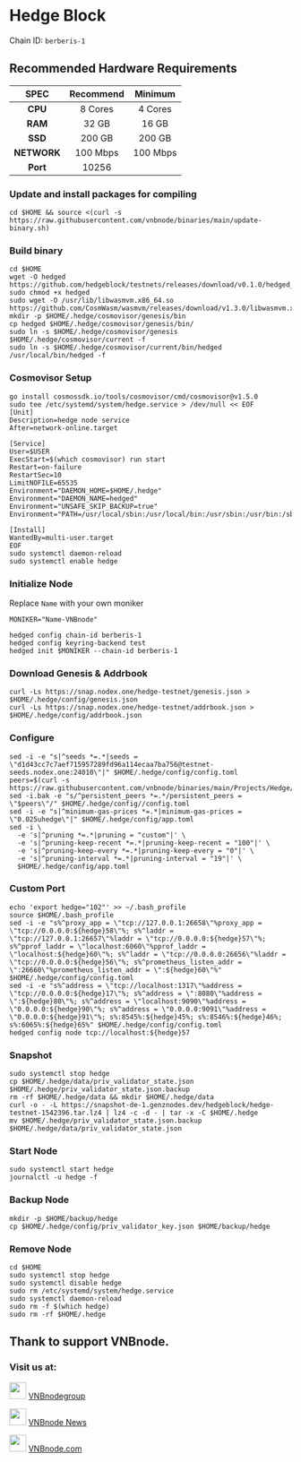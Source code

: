 # Hedge Block
Chain ID: `berberis-1`

## Recommended Hardware Requirements

|   SPEC      |       Recommend       |       Minimum        |
| :---------: | :--------------------:|:--------------------:|
|   **CPU**   |        8 Cores        |        4 Cores       |
|   **RAM**   |        32 GB          |        16 GB         |
|   **SSD**   |        200 GB         |        200 GB        |
| **NETWORK** |        100 Mbps       |        100 Mbps      |
| **Port**    |        10256          |

### Update and install packages for compiling
```
cd $HOME && source <(curl -s https://raw.githubusercontent.com/vnbnode/binaries/main/update-binary.sh)
```

### Build binary
```
cd $HOME
wget -O hedged https://github.com/hedgeblock/testnets/releases/download/v0.1.0/hedged_linux_amd64_v0.1.0
sudo chmod +x hedged
sudo wget -O /usr/lib/libwasmvm.x86_64.so https://github.com/CosmWasm/wasmvm/releases/download/v1.3.0/libwasmvm.x86_64.so
mkdir -p $HOME/.hedge/cosmovisor/genesis/bin
cp hedged $HOME/.hedge/cosmovisor/genesis/bin/
sudo ln -s $HOME/.hedge/cosmovisor/genesis $HOME/.hedge/cosmovisor/current -f
sudo ln -s $HOME/.hedge/cosmovisor/current/bin/hedged /usr/local/bin/hedged -f
```

### Cosmovisor Setup
```
go install cosmossdk.io/tools/cosmovisor/cmd/cosmovisor@v1.5.0
sudo tee /etc/systemd/system/hedge.service > /dev/null << EOF
[Unit]
Description=hedge node service
After=network-online.target
 
[Service]
User=$USER
ExecStart=$(which cosmovisor) run start
Restart=on-failure
RestartSec=10
LimitNOFILE=65535
Environment="DAEMON_HOME=$HOME/.hedge"
Environment="DAEMON_NAME=hedged"
Environment="UNSAFE_SKIP_BACKUP=true"
Environment="PATH=/usr/local/sbin:/usr/local/bin:/usr/sbin:/usr/bin:/sbin:/bin:/usr/games:/usr/local/games:/snap/bin:$HOME/.hedge/cosmovisor/current/bin"
 
[Install]
WantedBy=multi-user.target
EOF
sudo systemctl daemon-reload
sudo systemctl enable hedge
```

### Initialize Node
Replace `Name` with your own moniker
```
MONIKER="Name-VNBnode"
```
```
hedged config chain-id berberis-1
hedged config keyring-backend test
hedged init $MONIKER --chain-id berberis-1
```

### Download Genesis & Addrbook
```
curl -Ls https://snap.nodex.one/hedge-testnet/genesis.json > $HOME/.hedge/config/genesis.json
curl -Ls https://snap.nodex.one/hedge-testnet/addrbook.json > $HOME/.hedge/config/addrbook.json
```

### Configure
```
sed -i -e "s|^seeds *=.*|seeds = \"d1d43cc7c7aef715957289fd96a114ecaa7ba756@testnet-seeds.nodex.one:24010\"|" $HOME/.hedge/config/config.toml
peers=$(curl -s https://raw.githubusercontent.com/vnbnode/binaries/main/Projects/Hedge/peers.txt)
sed -i.bak -e "s/^persistent_peers *=.*/persistent_peers = \"$peers\"/" $HOME/.hedge/config//config.toml
sed -i -e "s|^minimum-gas-prices *=.*|minimum-gas-prices = \"0.025uhedge\"|" $HOME/.hedge/config/app.toml
sed -i \
  -e 's|^pruning *=.*|pruning = "custom"|' \
  -e 's|^pruning-keep-recent *=.*|pruning-keep-recent = "100"|' \
  -e 's|^pruning-keep-every *=.*|pruning-keep-every = "0"|' \
  -e 's|^pruning-interval *=.*|pruning-interval = "19"|' \
  $HOME/.hedge/config/app.toml
```

### Custom Port
```
echo 'export hedge="102"' >> ~/.bash_profile
source $HOME/.bash_profile
sed -i -e "s%^proxy_app = \"tcp://127.0.0.1:26658\"%proxy_app = \"tcp://0.0.0.0:${hedge}58\"%; s%^laddr = \"tcp://127.0.0.1:26657\"%laddr = \"tcp://0.0.0.0:${hedge}57\"%; s%^pprof_laddr = \"localhost:6060\"%pprof_laddr = \"localhost:${hedge}60\"%; s%^laddr = \"tcp://0.0.0.0:26656\"%laddr = \"tcp://0.0.0.0:${hedge}56\"%; s%^prometheus_listen_addr = \":26660\"%prometheus_listen_addr = \":${hedge}60\"%" $HOME/.hedge/config/config.toml
sed -i -e "s%^address = \"tcp://localhost:1317\"%address = \"tcp://0.0.0.0:${hedge}17\"%; s%^address = \":8080\"%address = \":${hedge}80\"%; s%^address = \"localhost:9090\"%address = \"0.0.0.0:${hedge}90\"%; s%^address = \"0.0.0.0:9091\"%address = \"0.0.0.0:${hedge}91\"%; s%:8545%:${hedge}45%; s%:8546%:${hedge}46%; s%:6065%:${hedge}65%" $HOME/.hedge/config/config.toml
hedged config node tcp://localhost:${hedge}57
```

### Snapshot
```
sudo systemctl stop hedge
cp $HOME/.hedge/data/priv_validator_state.json $HOME/.hedge/priv_validator_state.json.backup
rm -rf $HOME/.hedge/data && mkdir $HOME/.hedge/data
curl -o - -L https://snapshot-de-1.genznodes.dev/hedgeblock/hedge-testnet-1542396.tar.lz4 | lz4 -c -d - | tar -x -C $HOME/.hedge
mv $HOME/.hedge/priv_validator_state.json.backup $HOME/.hedge/data/priv_validator_state.json
```

### Start Node
```
sudo systemctl start hedge
journalctl -u hedge -f
```

### Backup Node
```
mkdir -p $HOME/backup/hedge
cp $HOME/.hedge/config/priv_validator_key.json $HOME/backup/hedge
```

### Remove Node
```
cd $HOME
sudo systemctl stop hedge
sudo systemctl disable hedge
sudo rm /etc/systemd/system/hedge.service
sudo systemctl daemon-reload
sudo rm -f $(which hedge)
sudo rm -rf $HOME/.hedge
```

## Thank to support VNBnode.
### Visit us at:

<img src="https://user-images.githubusercontent.com/50621007/183283867-56b4d69f-bc6e-4939-b00a-72aa019d1aea.png" width="30"/> <a href="https://t.me/VNBnodegroup" target="_blank">VNBnodegroup</a>

<img src="https://user-images.githubusercontent.com/50621007/183283867-56b4d69f-bc6e-4939-b00a-72aa019d1aea.png" width="30"/> <a href="https://t.me/Vnbnode" target="_blank">VNBnode News</a>

<img src="https://github.com/vnbnode/binaries/blob/main/Logo/VNBnode.jpg" width="30"/> <a href="https://VNBnode.com" target="_blank">VNBnode.com</a>
